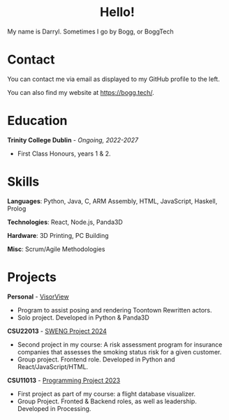 <h1 align="center">Hello!</h1>
My name is Darryl. Sometimes I go by Bogg, or BoggTech

# Contact
You can contact me via email as displayed to my GitHub profile to the left.

You can also find my website at https://bogg.tech/.

# Education
**Trinity College Dublin** - *Ongoing, 2022-2027*
- First Class Honours, years 1 & 2.

# Skills
**Languages**: Python, Java, C, ARM Assembly, HTML, JavaScript, Haskell, Prolog

**Technologies**: React, Node.js, Panda3D

**Hardware**: 3D Printing, PC Building

**Misc**: Scrum/Agile Methodologies

# Projects
**Personal** - [VisorView](https://github.com/BoggTech/VisorView) 
- Program to assist posing and rendering Toontown Rewritten actors.
- Solo project. Developed in Python & Panda3D

**CSU22013** - [SWENG Project 2024](https://github.com/greenice288f/SWENGGroup31) 
- Second project in my course: A risk assessment program for insurance companies that assesses the smoking status risk for a given customer.
- Group project. Frontend role. Developed in Python and React/JavaScript/HTML.

**CSU11013** - [Programming Project 2023](https://github.com/BoggTech/FlightVis18)
- First project as part of my course: a flight database visualizer.
- Group Project. Fronted & Backend roles, as well as leadership. Developed in Processing.
 
